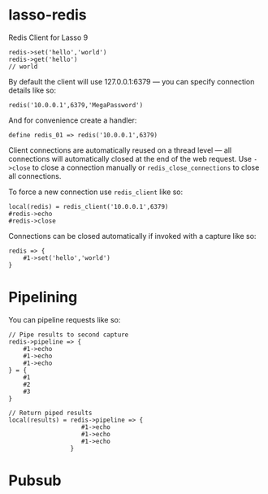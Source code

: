 # lasso-redis
Redis Client for Lasso 9

```lasso
redis->set('hello','world')
redis->get('hello')
// world
```

By default the client will use 127.0.0.1:6379 — you can specify connection details like so:

```lasso
redis('10.0.0.1',6379,'MegaPassword')
```

And for convenience create a handler:

```lasso
define redis_01 => redis('10.0.0.1',6379)
```

Client connections are automatically reused on a thread level — all connections will automatically closed at the end of the web request. Use `->close` to close a connection manually or `redis_close_connections` to close all connections.

To force a new connection use `redis_client` like so:

```lasso
local(redis) = redis_client('10.0.0.1',6379)
#redis->echo
#redis->close 
````

Connections can be closed automatically if invoked with a capture like so:

```lasso
redis => {
	#1->set('hello','world')
}
```

Pipelining
==========

You can pipeline requests like so:

```lasso 
// Pipe results to second capture
redis->pipeline => {
	#1->echo
	#1->echo
	#1->echo
} = {
	#1
	#2
	#3
} 
```

```lasso 
// Return piped results
local(results) = redis->pipeline => {
					#1->echo
					#1->echo
					#1->echo
			 	 }
```


Pubsub
==========




